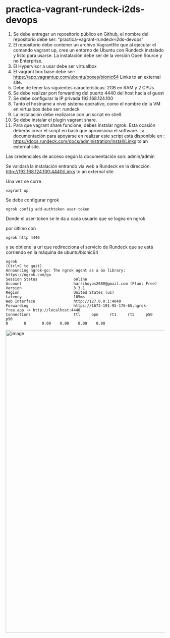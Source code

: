 # practica-vagrant-rundeck-i2ds-devops

1. Se debe entregar un repositorio público en Github, el nombre del repositorio debe ser: “practica-vagrant-rundeck-i2ds-devops”
2. El repositorio debe contener un archivo Vagrantfile que al ejecutar el comando vagrant up, cree un entorno de Ubuntu con Rundeck instalado y listo para usarse.  La instalación debe ser de la versión Open Source y no Enterprise.
3. El Hypervisor a usar debe ser virtualbox
4. El vagrant box base debe ser: https://app.vagrantup.com/ubuntu/boxes/bionic64 Links to an external site.
5. Debe de tener las siguientes características: 2GB en RAM y 2 CPUs
6. Se debe realizar port forwarding del puerto 4440 del host hacia el guest
7. Se debe configurar la IP privada 192.168.124.100
8. Tanto el hostname a nivel sistema operativo, como  el nombre de la VM en virtualbox debe ser: rundeck
9. La instalación debe realizarse con un script en shell.
10. Se debe instalar el plugin vagrant share.
11. Para que vagrant share funcione, debes instalar ngrok. 
Esta ocasión deberás crear el script en bash que aprovisiona el software. La documentación para apoyarse en realizar este script está disponible en : https://docs.rundeck.com/docs/administration/install/Links to an external site.

Las credenciales de acceso según la documentación son: admin/admin

Se validará la instalación entrando vía web a Rundeck en la dirección:  http://192.168.124.100:4440/Links to an external site.

Una vez se corre 
~~~
vagrant up
~~~

Se debe configurar ngrok
~~~
ngrok config add-authtoken user-token
~~~

Donde el user-token se le da a cada usuario que se logea en ngrok

por último con
~~~
ngrok http 4440
~~~

y se obtiene la url que redirecciona el servicio de Rundeck que se está corriendo en la máquina de ubuntu/bionic64
~~~
ngrok                                                                                                   (Ctrl+C to quit)                                                                                                                        Announcing ngrok-go: The ngrok agent as a Go library: https://ngrok.com/go                                                                                                                                                                      Session Status                online                                                                                    Account                       harrihoyos2680@gmail.com (Plan: Free)                                                     Version                       3.3.1                                                                                     Region                        United States (us)                                                                        Latency                       105ms                                                                                     Web Interface                 http://127.0.0.1:4040                                                                     Forwarding                    https://1672-191-95-170-65.ngrok-free.app -> http://localhost:4440                                                                                                                                                Connections                   ttl     opn     rt1     rt5     p50     p90                                                                             0       0       0.00    0.00    0.00    0.00                                                                                                                               
~~~
<img width="960" alt="image" src="https://github.com/Wiz80/practica-vagrant-rundeck-i2ds-devops/assets/50804224/010bda92-2b6c-4c65-8728-78fc89156397">
